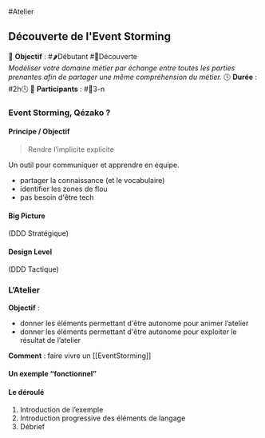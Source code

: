 #Atelier 
## **Découverte de l'Event Storming**

🎯 **Objectif** : #🌶️Débutant #🔭Découverte  
	*Modéliser votre domaine métier par échange entre toutes les parties prenantes afin de partager une même compréhension du métier.*
🕓 **Durée** : #2h🕓 
👥 **Participants** : #👥3-n 

### Event Storming, Qézako ?

#### Principe / Objectif

> Rendre l’implicite explicite

Un outil pour communiquer et apprendre en équipe.
-   partager la connaissance (et le vocabulaire)
-   identifier les zones de flou
-   pas besoin d'être tech

#### Big Picture

(DDD Stratégique)

#### Design Level

(DDD Tactique)

### L’Atelier

**Objectif** :
-   donner les éléments permettant d'être autonome pour animer l’atelier
-   donner les éléments permettant d'être autonome pour exploiter le résultat de l’atelier

**Comment** : faire vivre un [[EventStorming]]

#### Un exemple “fonctionnel”

#### Le déroulé
1.  Introduction de l’exemple
2.  Introduction progressive des éléments de langage
3.  Débrief